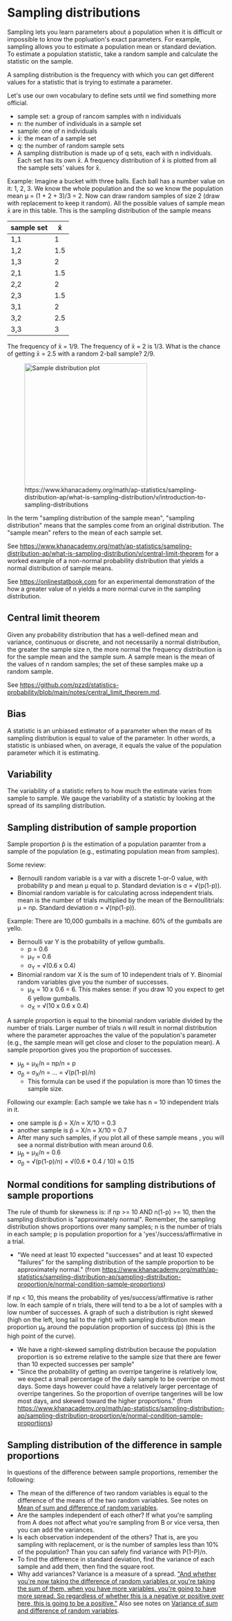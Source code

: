 # Sampling distributions

Sampling lets you learn parameters about a population when it is difficult or impossible to know the popluation's exact parameters. For example, sampling allows you to estimate a population mean or standard deviation. To estimate a population statistic, take a random sample and calculate the statistic on the sample.

A sampling distribution is the frequency with which you can get different values for a statistic that is trying to estimate a parameter.

Let's use our own vocabulary to define sets until we find something more official.
- sample set: a group of rancom samples with n individuals
- n: the number of individuals in a sample set
- sample: one of n individuals
- x̄: the mean of a sample set
- q: the number of random sample sets 
- A sampling distribution is made up of q sets, each with n individuals. Each set has its own x̄. A frequency distribution of x̄ is plotted from all the sample sets' values for x̄.

Example: Imagine a bucket with three balls. Each ball has a number value on it: 1, 2, 3. We know the whole population and the so we know the population mean μ = (1 + 2 + 3)/3 = 2. Now can draw random samples of size 2 (draw with replacement to keep it random). All the possible values of sample mean x̄ are in this table. This is the sampling distribution of the sample means

| sample set | x̄ |
| --- | --- |
| 1,1|1|
| 1,2|1.5|
| 1,3|2|
| 2,1|1.5|
| 2,2|2|
| 2,3|1.5|
| 3,1|2|
| 3,2|2.5|
| 3,3|3|

The frequency of x̄ = 1/9. The frequency of x̄ = 2 is 1/3. What is the chance of getting x̄ = 2.5 with a random 2-ball sample? 2/9.

<figure>
  <img width="284" alt="Sample distribution plot" src="https://github.com/user-attachments/assets/3bf50794-8c8a-4e62-9dcb-daa43e8de767">
  <figcaption>https://www.khanacademy.org/math/ap-statistics/sampling-distribution-ap/what-is-sampling-distribution/v/introduction-to-sampling-distributions</figcaption>
</figure>

In the term "sampling distribution of the sample mean", "sampling distribution" means that the samples come from an original distribution. The "sample mean" refers to the mean of each sample set.

See https://www.khanacademy.org/math/ap-statistics/sampling-distribution-ap/what-is-sampling-distribution/v/central-limit-theorem for a worked example of a non-normal probability distribution that yields a normal distribution of sample means.

See https://onlinestatbook.com for an experimental demonstration of the how a greater value of n yields a more normal curve in the sampling distribution. 

## Central limit theorem

Given any probability distribution that has a well-defined mean and variance, continuous or discrete, and not necessarily a normal distribution, the greater the sample size n, the more normal the frequency distribution is for the sample mean and the sample sum. A sample mean is the mean of the values of n random samples; the set of these samples make up a random sample.

See https://github.com/pzzd/statistics-probability/blob/main/notes/central_limit_theorem.md.


## Bias

A statistic is an unbiased estimator of a parameter when the mean of its sampling distribution is equal to value of the parameter. In other words, a statistic is unbiased when, on average, it equals the value of the population parameter which it is estimating.

## Variability

The variability of a statistic refers to how much the estimate varies from sample to sample. We gauge the variability of a statistic by looking at the spread of its sampling distribution.

## Sampling distribution of sample proportion

Sample proportion p̂ is the estimation of a population paramter from a sample of the population (e.g., estimating population mean from samples).

Some review:
- Bernoulli random variable is a var with a discrete 1-or-0 value, with probability p and mean μ equal to p. Standard deviation is σ = √(p(1-p)).
- Binomial random variable is for calculating across independent trials. mean is the number of trials multiplied by the mean of the Bernoullitrials: μ = np. Standard deviation σ = √(np(1-p)).

Example: There are 10,000 gumballs in a machine. 60% of the gumballs are yello.
- Bernoulli var Y is the probability of yellow gumballs.
  - p = 0.6
  - μ<sub>Y</sub> = 0.6
  - σ<sub>Y</sub> = √(0.6 x 0.4)
- Binomial random var X is the sum of 10 independent trials of Y. Binomial random variables give you the number of successes.
  - μ<sub>X</sub> = 10 x 0.6 = 6. This makes sense: if you draw 10 you expect to get 6 yellow gumballs.
  - σ<sub>X</sub> = √(10 x 0.6 x 0.4)

A sample proportion is equal to the binomial random variable divided by the number of trials. Larger number of trials n will result in normal distribution where the parameter approaches the value of the population's parameter (e.g., the sample mean will get close and closer to the population mean). A sample proportion gives you the proportion of successes.
- μ<sub>p̂</sub> = μ<sub>X</sub>/n = np/n = p
- σ<sub>p̂</sub> = σ<sub>X</sub>/n = ... = √(p(1-p)/n)
  - This formula can be used if the population is more than 10 times the sample size.

Following our example: Each sample we take has n = 10 independent trials in it.
- one sample is p̂ = X/n = X/10 = 0.3
- another sample is p̂ = X/n = X/10 = 0.7
- After many such samples, if you plot all of these sample means , you will see a normal distribution with mean around 0.6.
- μ<sub>p̂</sub> = μ<sub>X</sub>/n = 0.6
- σ<sub>p̂</sub> = √(p(1-p)/n) = √(0.6 * 0.4 / 10) ≈ 0.15


## Normal conditions for sampling distributions of sample proportions

The rule of thumb for skewness is: if np >= 10 AND n(1-p) >= 10, then the sampling distribution is "approximately normal". Remember, the sampling distribution shows proportions over many samples; n is the number of trials in each sample; p is population proportion for a 'yes'/success/affirmative in a trial.
- "We need at least 10 expected "successes" and at least 10 expected "failures" for the sampling distribution of the sample proportion to be approximately normal." (from https://www.khanacademy.org/math/ap-statistics/sampling-distribution-ap/sampling-distribution-proportion/e/normal-condition-sample-proportions)


If np < 10, this means the probability of yes/success/affirmative is rather low. In each sample of n trials, there will tend to a be a lot of samples with a low number of successes. A graph of such a distribution is right skewed (high on the left, long tail to the right) with sampling distribution mean proportion μ<sub>p̂</sub> around the population proportion of success (p) (this is the high point of the curve).
- We have a right-skewed sampling distribution because the population proportion is so extreme relative to the sample size that there are fewer than 10 expected successes per sample"
- "Since the probability of getting an overripe tangerine is relatively low, we expect a small percentage of the daily sample to be overripe on most days. Some days however could have a relatively larger percentage of overripe tangerines. So the proportion of overripe tangerines will be low most days, and skewed toward the higher proportions." (from https://www.khanacademy.org/math/ap-statistics/sampling-distribution-ap/sampling-distribution-proportion/e/normal-condition-sample-proportions)

## Sampling distribution of the difference in sample proportions

In questions of the difference between sample proportions, remember the following:
- The mean of the difference of two random variables is equal to the difference of the means of the two random variables. See notes on [Mean of sum and difference of random variables](https://github.com/pzzd/statistics-probability/blob/main/notes/probability.md#mean-of-sum-and-difference-of-normal-random-variables).
- Are the samples independent of each other? If what you're sampling from A does not affect what you're sampling from  B or vice versa, then you can add the variances.
- Is each observation independent of the others? That is, are you sampling with replacement, or is the number of samples less than 10% of the population? Than you can safely find variance with P(1-P)/n.
- To find the difference in standard deviation, find the variance of each sample and add them, then find the square root.
- Why add variances? Variance is a measure of a spread. ["And whether you're now taking the difference of random variables or you're taking the sum of them, when you have more variables, you're going to have more spread. So regardless of whether this is a negative or positive over here, this is going to be a positive."](https://www.khanacademy.org/math/ap-statistics/sampling-distribution-ap/xfb5d8e68:sampling-distribution-diff-proportions/v/sampling-dist-diff-proportions) Also see notes on [Variance of sum and difference of random variables](https://github.com/pzzd/statistics-probability/blob/main/notes/probability.md#variance-of-sum-and-difference-of-random-variables).
